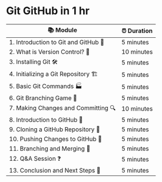 # Git GitHub in 1 hr

| 📚 Module                                   | ⏰ Duration   |
|---------------------------------------------|--------------|
| 1. Introduction to Git and GitHub 👋       | 5 minutes    |
| 2. What is Version Control? 🤔             | 10 minutes   |
| 3. Installing Git 🛠️                      | 5 minutes    |
| 4. Initializing a Git Repository 🏗️      | 5 minutes    |
| 5. Basic Git Commands 🏭                 | 5 minutes   |
| 6. Git Branching Game 🌿                    | 5 minutes   |
| 7. Making Changes and Committing 🔍       | 10 minutes   |
| 8. Introduction to GitHub 🚀             | 5 minutes    |
| 9. Cloning a GitHub Repository 🧩        | 5 minutes    |
| 10. Pushing Changes to GitHub 🔄         | 5 minutes    |
| 11. Branching and Merging 🌿              | 5 minutes    |
| 12. Q&A Session ❓                        | 5 minutes    |
| 13. Conclusion and Next Steps 🚪         | 5 minutes    |
